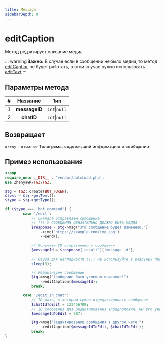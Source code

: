 ```yaml
---
title: Message
sidebarDepth: 0
---
```


# editCaption
Метод редактирует описание медиа

::: warning **Важно:**
В случае если в сообщении не было медиа, то метод [editCaption](/classes/messageMethods/editCaption.md) не будет работать, в этом случае нужно использовать [editText](/classes/messageMethods/editText.md)
:::

## Параметры метода
| # |   Название    |      Тип      |
|:-:|:-------------:|:-------------:|
| 1 | **messageID** | `int`\|`null` |
| 2 |  **chatID**   | `int`\|`null` |

## Возвращает
`array` - ответ от Телеграма, содержащий информацию о сообщении

## Пример использования
```php
<?php
require_once __DIR__ . 'vendor/autoload.php'; 
use ZhenyaGR\TGZ\TGZ;

$tg = TGZ::create(BOT_TOKEN);
$text = $tg->getText();
$type = $tg->getType();

if ($type === 'bot_command') {
        case '/edit':
            // Сначала отправляем сообщение
            // !!! У СООБЩЕНИЯ ОБЯЗАТЕЛЬНО ДОЛЖНО БЫТЬ МЕДИА
            $response = $tg->msg("Это сообщение будет изменено.")
                ->img('https://example.com/img.jpg')
                ->send();
            
            // Получаем ID отправленного сообщения
            $messageId = $response['result']['message_id'];
            
            // Пауза для наглядности (!!! Не используйте в реальных проектах !!!)
            sleep(3);

            // Редактируем сообщение
            $tg->msg("Сообщение было успешно изменено!")
                ->editСaption($messageId);
            break;
            
        case '/edit_in_chat':
            // ID чата, в котором нужно отредактировать сообщение
            $chatIdToEdit = 123456789;
            // ID сообщения для редактирования (предположим, мы его уже знаем)
            $messageIdToEdit = 987;

            $tg->msg("Редактирование сообщения в другом чате.")
                ->editСaption($messageIdToEdit, $chatIdToEdit);
            break;
}
```

